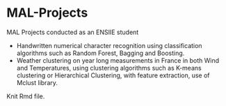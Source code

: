# MAL-Projects

MAL Projects conducted as an ENSIIE student

 * Handwritten numerical character recognition using classification algorithms such as Random Forest, Bagging and Boosting.
 * Weather clustering on year long measurements in France in both Wind and Temperatures, using clustering algorithms such as K-means clustering or Hierarchical Clustering, with feature extraction, use of Mclust library.

Knit Rmd file.

